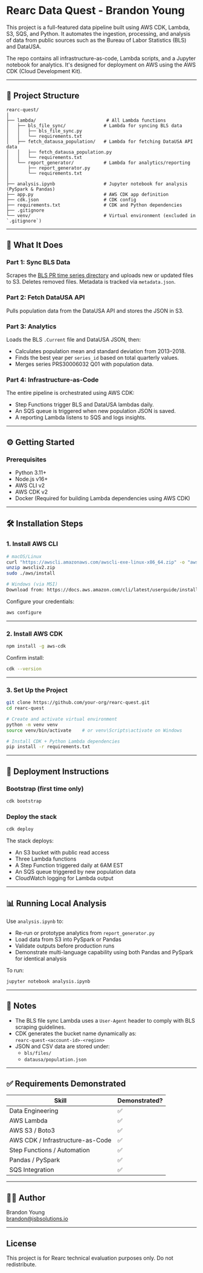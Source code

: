 # Rearc Data Quest - Brandon Young

This project is a full-featured data pipeline built using AWS CDK, Lambda, S3, SQS, and Python. It automates the ingestion, processing, and analysis of data from public sources such as the Bureau of Labor Statistics (BLS) and DataUSA.

The repo contains all infrastructure-as-code, Lambda scripts, and a Jupyter notebook for analytics. It's designed for deployment on AWS using the AWS CDK (Cloud Development Kit).

---

## 📁 Project Structure

```
rearc-quest/
│
├── lambda/                          # All Lambda functions
│   ├── bls_file_sync/              # Lambda for syncing BLS data
│   │   ├── bls_file_sync.py
│   │   └── requirements.txt
│   ├── fetch_datausa_population/   # Lambda for fetching DataUSA API data
│   │   ├── fetch_datausa_population.py
│   │   └── requirements.txt
│   └── report_generator/           # Lambda for analytics/reporting
│       ├── report_generator.py
│       └── requirements.txt
│
├── analysis.ipynb                  # Jupyter notebook for analysis (PySpark & Pandas)
├── app.py                          # AWS CDK app definition
├── cdk.json                        # CDK config
├── requirements.txt                # CDK and Python dependencies
├── .gitignore
└── venv/                           # Virtual environment (excluded in `.gitignore`)
```

---

## 🚀 What It Does

### Part 1: Sync BLS Data
Scrapes the [BLS PR time series directory](https://download.bls.gov/pub/time.series/pr/) and uploads new or updated files to S3. Deletes removed files. Metadata is tracked via `metadata.json`.

### Part 2: Fetch DataUSA API
Pulls population data from the DataUSA API and stores the JSON in S3.

### Part 3: Analytics
Loads the BLS `.Current` file and DataUSA JSON, then:
- Calculates population mean and standard deviation from 2013–2018.
- Finds the best year per `series_id` based on total quarterly values.
- Merges series PRS30006032 Q01 with population data.

### Part 4: Infrastructure-as-Code
The entire pipeline is orchestrated using AWS CDK:
- Step Functions trigger BLS and DataUSA lambdas daily.
- An SQS queue is triggered when new population JSON is saved.
- A reporting Lambda listens to SQS and logs insights.

---

## ⚙️ Getting Started

### Prerequisites

- Python 3.11+
- Node.js v16+
- AWS CLI v2
- AWS CDK v2
- Docker (Required for building Lambda dependencies using AWS CDK)

---

## 🛠️ Installation Steps

### 1. Install AWS CLI

```bash
# macOS/Linux
curl "https://awscli.amazonaws.com/awscli-exe-linux-x86_64.zip" -o "awscliv2.zip"
unzip awscliv2.zip
sudo ./aws/install

# Windows (via MSI)
Download from: https://docs.aws.amazon.com/cli/latest/userguide/install-cliv2-windows.html
```

Configure your credentials:

```bash
aws configure
```

---

### 2. Install AWS CDK

```bash
npm install -g aws-cdk
```

Confirm install:

```bash
cdk --version
```

---

### 3. Set Up the Project

```bash
git clone https://github.com/your-org/rearc-quest.git
cd rearc-quest

# Create and activate virtual environment
python -m venv venv
source venv/bin/activate    # or venv\Scripts\activate on Windows

# Install CDK + Python Lambda dependencies
pip install -r requirements.txt
```

---

## 🧱 Deployment Instructions

### Bootstrap (first time only)

```bash
cdk bootstrap
```

### Deploy the stack

```bash
cdk deploy
```

The stack deploys:
- An S3 bucket with public read access
- Three Lambda functions
- A Step Function triggered daily at 6AM EST
- An SQS queue triggered by new population data
- CloudWatch logging for Lambda output

---

## 📊 Running Local Analysis

Use `analysis.ipynb` to:
- Re-run or prototype analytics from `report_generator.py`
- Load data from S3 into PySpark or Pandas
- Validate outputs before production runs
- Demonstrate multi-language capability using both Pandas and PySpark for identical analysis

To run:

```bash
jupyter notebook analysis.ipynb
```

---

## 📌 Notes

- The BLS file sync Lambda uses a `User-Agent` header to comply with BLS scraping guidelines.
- CDK generates the bucket name dynamically as:  
  `rearc-quest-<account-id>-<region>`
- JSON and CSV data are stored under:
  - `bls/files/`
  - `datausa/population.json`

---

## ✅ Requirements Demonstrated

| Skill                            | Demonstrated? |
|----------------------------------|---------------|
| Data Engineering                 | ✅             |
| AWS Lambda                       | ✅             |
| AWS S3 / Boto3                   | ✅             |
| AWS CDK / Infrastructure-as-Code| ✅             |
| Step Functions / Automation      | ✅             |
| Pandas / PySpark                 | ✅             |
| SQS Integration                  | ✅             |

---

## 👨‍💻 Author

Brandon Young  
[brandon@jsbsolutions.io](mailto:brandon@jsbsolutions.io)

---

## License

This project is for Rearc technical evaluation purposes only. Do not redistribute.
